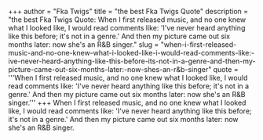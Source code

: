 +++
author = "Fka Twigs"
title = "the best Fka Twigs Quote"
description = "the best Fka Twigs Quote: When I first released music, and no one knew what I looked like, I would read comments like: 'I've never heard anything like this before; it's not in a genre.' And then my picture came out six months later: now she's an R&B singer."
slug = "when-i-first-released-music-and-no-one-knew-what-i-looked-like-i-would-read-comments-like:-ive-never-heard-anything-like-this-before-its-not-in-a-genre-and-then-my-picture-came-out-six-months-later:-now-shes-an-r&b-singer"
quote = '''When I first released music, and no one knew what I looked like, I would read comments like: 'I've never heard anything like this before; it's not in a genre.' And then my picture came out six months later: now she's an R&B singer.'''
+++
When I first released music, and no one knew what I looked like, I would read comments like: 'I've never heard anything like this before; it's not in a genre.' And then my picture came out six months later: now she's an R&B singer.
